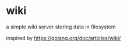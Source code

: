 # wiki
a simple wiki server storing data in filesystem

inspired by https://golang.org/doc/articles/wiki/
